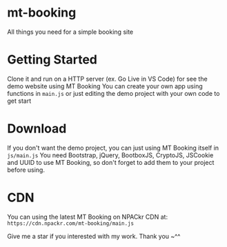 # mt-booking
All things you need for a simple booking site

# Getting Started
Clone it and run on a HTTP server (ex. Go Live in VS Code) for see the demo website using MT Booking
You can create your own app using functions in `main.js` or just editing the demo project with your own code to get start

# Download
If you don't want the demo project, you can just using MT Booking itself in `js/main.js`
You need Bootstrap, jQuery, BootboxJS, CryptoJS, JSCookie and UUID to use MT Booking, so don't forget to add them to your project before using.

# CDN
You can using the latest MT Booking on NPACkr CDN at:
`https://cdn.npackr.com/mt-booking/main.js`

Give me a star if you interested with my work.
Thank you ~^^
